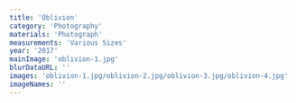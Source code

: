 ```yaml
---
title: 'Oblivion'
category: 'Photography'
materials: 'Photograph'
measurements: 'Various Sizes'
year: '2017'
mainImage: 'oblivion-1.jpg'
blurDataURL: ''
images: 'oblivion-1.jpg/oblivion-2.jpg/oblivion-3.jpg/oblivion-4.jpg'
imageNames: ''
---
```



